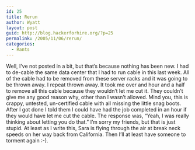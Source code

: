 ```yaml
---
id: 25
title: Rerun
author: Wyatt
layout: post
guid: http://blog.hackerforhire.org/?p=25
permalink: /2005/11/06/rerun/
categories:
  - Rants
---
```

Well, I&#8217;ve not posted in a bit, but that&#8217;s because nothing has been new. I had to de-cable the same data center that I had to run cable in this last week. All of the cable had to be removed from these server racks and it was going to be thrown away. I repeat thrown away. It took me over and hour and a half to remove all this cable because they wouldn&#8217;t let me cut it. They couldn&#8217;t give me any good reason why, other than I wasn&#8217;t allowed. Mind you, this is crappy, untested, un-certified cable with all missing the little snag boots. After I got done I told them I could have had the job completed in an hour if they would have let me cut the cable. The response was, &#8220;Yeah, I was really thinking about letting you do that.&#8221; I&#8217;m sorry my friends, but that is just stupid. At least as I write this, Sara is flying through the air at break neck speeds on her way back from California. Then I&#8217;ll at least have someone to torment again :-).